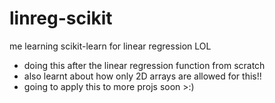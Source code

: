 # linreg-scikit
me learning scikit-learn for linear regression LOL
- doing this after the linear regression function from scratch
- also learnt about how only 2D arrays are allowed for this!!
- going to apply this to more projs soon >:)
